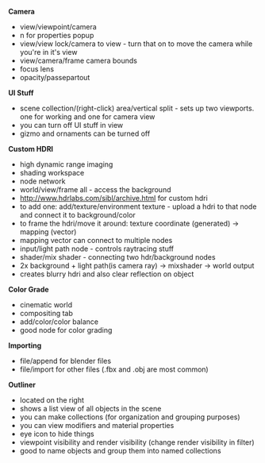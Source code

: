 **Camera**
- view/viewpoint/camera
- n for properties popup
- view/view lock/camera to view - turn that on to move the camera while you're in it's view
- view/camera/frame camera bounds
- focus lens
- opacity/passepartout

**UI Stuff**
- scene collection/(right-click) area/vertical split - sets up two viewports. one for working and one for camera view
- you can turn off UI stuff in view
- gizmo and ornaments can be turned off

**Custom HDRI**
- high dynamic range imaging 
- shading workspace
- node network
- world/view/frame all - access the background
- http://www.hdrlabs.com/sibl/archive.html for custom hdri
- to add one: add/texture/environment texture - upload a hdri to that node and connect it to background/color
- to frame the hdri/move it around: texture coordinate (generated) -> mapping (vector)
- mapping vector can connect to multiple nodes
- input/light path node - controls raytracing stuff
- shader/mix shader - connecting two hdr/background nodes
- 2x background + light path(is camera ray) -> mixshader -> world output
- creates blurry hdri and also clear reflection on object

**Color Grade**
- cinematic world
- compositing tab
- add/color/color balance
- good node for color grading 

**Importing**
- file/append for blender files
- file/import for other files (.fbx and .obj are most common)

**Outliner**
- located on the right
- shows a list view of all objects in the scene
- you can make collections (for organization and grouping purposes)
- you can view modifiers and material properties
- eye icon to hide things
- viewpoint visibility and render visibility (change render visibility in filter)
- good to name objects and group them into named collections
